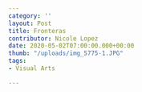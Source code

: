 ```yaml
---
category: ''
layout: Post
title: Fronteras
contributor: Nicole Lopez
date: 2020-05-02T07:00:00.000+00:00
thumb: "/uploads/img_5775-1.JPG"
tags:
- Visual Arts

---
```

